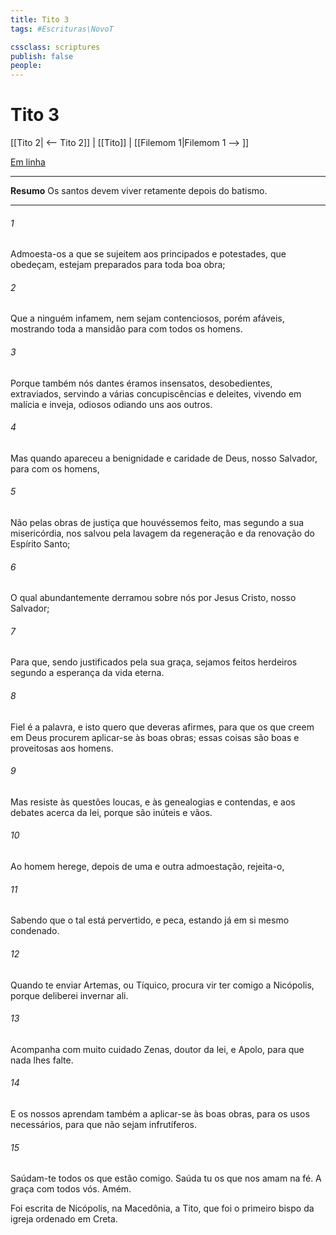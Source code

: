 ```yaml
---
title: Tito 3
tags: #Escrituras\NovoT

cssclass: scriptures
publish: false
people:
---
```


# Tito 3
[[Tito 2| <-- Tito 2]] | [[Tito]] | [[Filemom 1|Filemom 1 --> ]]

[Em linha](https://churchofjesuschrist.org/study/scriptures/nt/titus/3?lang=por)

---
__Resumo__
Os santos devem viver retamente depois do batismo.

---
###### 1 
Admoesta-os a que se sujeitem aos principados e potestades, que  obedeçam,  estejam preparados para toda boa obra;

###### 2 
Que a ninguém infamem, nem sejam contenciosos, porém afáveis, mostrando toda a mansidão para com todos os homens.

###### 3 
Porque também nós dantes éramos insensatos, desobedientes, extraviados, servindo a várias concupiscências e deleites, vivendo em malícia e inveja, odiosos  odiando uns aos outros.

###### 4 
Mas quando apareceu a benignidade e caridade de Deus, nosso Salvador, para com os homens,

###### 5 
Não pelas obras de justiça que houvéssemos feito, mas segundo a sua misericórdia, nos salvou pela lavagem da regeneração e da renovação do Espírito Santo;

###### 6 
O qual abundantemente derramou sobre nós por Jesus Cristo, nosso Salvador;

###### 7 
Para que, sendo justificados pela sua graça, sejamos feitos herdeiros segundo a esperança da vida eterna.

###### 8 
Fiel é a palavra, e isto quero que deveras afirmes, para que os que creem em Deus procurem aplicar-se às boas obras; essas coisas são boas e proveitosas aos homens.

###### 9 
Mas resiste às questões loucas, e às genealogias e contendas, e aos debates acerca da lei, porque são inúteis e vãos.

###### 10 
Ao homem herege, depois de uma e outra admoestação, rejeita-o,

###### 11 
Sabendo que o tal está pervertido, e peca, estando já em si mesmo condenado.

###### 12 
Quando te enviar Artemas, ou Tíquico, procura vir ter comigo a Nicópolis, porque deliberei invernar ali.

###### 13 
Acompanha com muito cuidado Zenas, doutor da lei, e Apolo, para que nada lhes falte.

###### 14 
E os nossos aprendam também a aplicar-se às boas obras, para os usos necessários, para que não sejam infrutíferos.

###### 15 
Saúdam-te todos os que estão comigo. Saúda tu os que nos amam na fé. A graça  com todos vós. Amém.

Foi escrita de Nicópolis, na Macedônia, a Tito, que foi o primeiro bispo da igreja ordenado em Creta.

